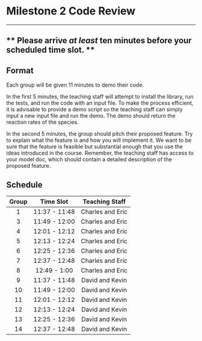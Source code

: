 # Milestone 2 Code Review
---

** Please arrive *at least* ten minutes before your scheduled time slot. **
---

## Format
Each group will be given 11 minutes to demo their code.

In the first 5 minutes, the teaching staff will attempt to install the library, 
run the tests, and run the code with an input file.  To make the process 
efficient, it is advisable to provide a demo script so the teaching staff can 
simply input a new input file and run the demo.  The demo should return the 
reaction rates of the species.

In the second 5 minutes, the group should pitch their proposed feature.  Try 
to explain what the feature is and how you will implement it.  We want to be 
sure that the feature is feasible but substantial enough that you use the 
ideas introduced in the course.  Remember, the teaching staff has access to 
your model doc, which should contain a detailed description of the proposed 
feature.

## Schedule
| Group | Time Slot     | Teaching Staff   |
| :---: | :-------:     | :------------:   |
| 1     | 11:37 - 11:48 | Charles and Eric |
| 3     | 11:49 - 12:00 | Charles and Eric |
| 4     | 12:01 - 12:12 | Charles and Eric | 
| 5     | 12:13 - 12:24 | Charles and Eric |
| 6     | 12:25 - 12:36 | Charles and Eric |
| 7     | 12:37 - 12:48 | Charles and Eric |
| 8     | 12:49 - 1:00  | Charles and Eric |
| 9     | 11:37 - 11:48 | David and Kevin  | 
| 10    | 11:49 - 12:00 | David and Kevin  | 
| 11    | 12:01 - 12:12 | David and Kevin  |
| 12    | 12:13 - 12:24 | David and Kevin  |
| 13    | 12:25 - 12:36 | David and Kevin  |
| 14    | 12:37 - 12:48 | David and Kevin  |
